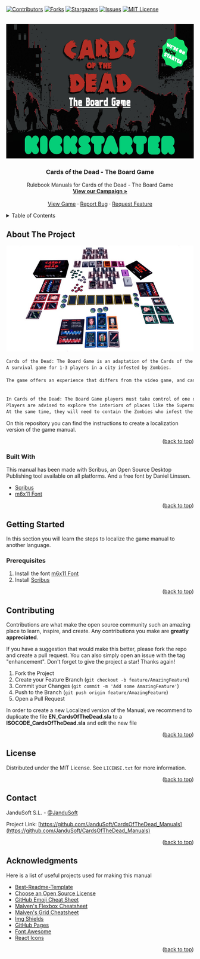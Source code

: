 <div id="top"></div>

[![Contributors][contributors-shield]][contributors-url]
[![Forks][forks-shield]][forks-url]
[![Stargazers][stars-shield]][stars-url]
[![Issues][issues-shield]][issues-url]
[![MIT License][license-shield]][license-url]



<!-- PROJECT LOGO -->
<br />
<div align="center">
  <a href="https://www.kickstarter.com/projects/jandusoft/cards-of-the-dead-the-board-game">
    <img src="Images/logo.jpg" alt="Logo" width="600" height="360">
  </a>

  <h3 align="center">Cards of the Dead - The Board Game</h3>

  <p align="center">
    Rulebook Manuals for Cards of the Dead - The Board Game
    <br />
    <a href="https://www.kickstarter.com/projects/jandusoft/cards-of-the-dead-the-board-game"><strong>View our Campaign »</strong></a>
    <br />
    <br />
    <a href="https://www.kickstarter.com/projects/jandusoft/cards-of-the-dead-the-board-game">View Game</a>
    ·
    <a href="https://github.com/JanduSoft/CardsOfTheDead_Manuals/issues">Report Bug</a>
    ·
    <a href="https://github.com/JanduSoft/CardsOfTheDead_Manuals/issues">Request Feature</a>
  </p>
</div>



<!-- TABLE OF CONTENTS -->
<details>
  <summary>Table of Contents</summary>
  <ol>
    <li>
      <a href="#about-the-project">About The Project</a>
      <ul>
        <li><a href="#built-with">Built With</a></li>
      </ul>
    </li>
    <li>
      <a href="#getting-started">Getting Started</a>
      <ul>
        <li><a href="#prerequisites">Prerequisites</a></li>
      </ul>
    </li>
    <li><a href="#contributing">Contributing</a></li>
    <li><a href="#license">License</a></li>
    <li><a href="#contact">Contact</a></li>
    <li><a href="#acknowledgments">Acknowledgments</a></li>
  </ol>
</details>



<!-- ABOUT THE PROJECT -->
## About The Project

[![Cards of the Dead][product-screenshot]](https://www.kickstarter.com/projects/jandusoft/cards-of-the-dead-the-board-game)

  ```sh
Cards of the Dead: The Board Game is an adaptation of the Cards of the Dead video game.
A survival game for 1-3 players in a city infested by Zombies.

The game offers an experience that differs from the video game, and can be played  solo or with multiple players.


In Cards of the Dead: The Board Game players must take control of one of the Survivors and make it out of the city alive over the course of three days.
Players are advised to explore the interiors of places like the Supermarket where they will need to stock up with equipment and resources in order to remain alive throughout the game.
At the same time, they will need to contain the Zombies who infest the city and its vicinity, before being surrounded and falling prey to their incessant hunger…
  ```

On this repository you can find the instructions to create a localization version of the game manual.

<p align="right">(<a href="#top">back to top</a>)</p>



### Built With

This manual has been made with Scribus, an Open Source Desktop Publishing tool available on all platforms. And a free font by Daniel Linssen.

* [Scribus](https://https://www.scribus.net/)
* [m6x11 Font](https://managore.itch.io/m6x11/)

<p align="right">(<a href="#top">back to top</a>)</p>



<!-- GETTING STARTED -->
## Getting Started

In this section you will learn the steps to localize the game manual to another language.

### Prerequisites

1. Install the font <a href="https://managore.itch.io/m6x11/">m6x11 Font</a>
2. Install <a href="https://www.scribus.net/downloads/">Scribus</a>


<p align="right">(<a href="#top">back to top</a>)</p>



<!-- CONTRIBUTING -->
## Contributing

Contributions are what make the open source community such an amazing place to learn, inspire, and create. Any contributions you make are **greatly appreciated**.

If you have a suggestion that would make this better, please fork the repo and create a pull request. You can also simply open an issue with the tag "enhancement".
Don't forget to give the project a star! Thanks again!

1. Fork the Project
2. Create your Feature Branch (`git checkout -b feature/AmazingFeature`)
3. Commit your Changes (`git commit -m 'Add some AmazingFeature'`)
4. Push to the Branch (`git push origin feature/AmazingFeature`)
5. Open a Pull Request


In order to create a new Localized version of the Manual, we recommend to duplicate the file <b>EN_CardsOfTheDead.sla</b> to a <b>ISOCODE_CardsOfTheDead.sla</b> and edit the new file

<p align="right">(<a href="#top">back to top</a>)</p>



<!-- LICENSE -->
## License

Distributed under the MIT License. See `LICENSE.txt` for more information.

<p align="right">(<a href="#top">back to top</a>)</p>



<!-- CONTACT -->
## Contact

JanduSoft S.L. - [@JanduSoft](https://twitter.com/JanduSoft)

Project Link: [https://github.com/JanduSoft/CardsOfTheDead_Manuals](https://github.com/JanduSoft/CardsOfTheDead_Manuals)

<p align="right">(<a href="#top">back to top</a>)</p>



<!-- ACKNOWLEDGMENTS -->
## Acknowledgments

Here is a list of useful projects used for making this manual

* [Best-Readme-Template](https://github.com/othneildrew/Best-README-Template)
* [Choose an Open Source License](https://choosealicense.com)
* [GitHub Emoji Cheat Sheet](https://www.webpagefx.com/tools/emoji-cheat-sheet)
* [Malven's Flexbox Cheatsheet](https://flexbox.malven.co/)
* [Malven's Grid Cheatsheet](https://grid.malven.co/)
* [Img Shields](https://shields.io)
* [GitHub Pages](https://pages.github.com)
* [Font Awesome](https://fontawesome.com)
* [React Icons](https://react-icons.github.io/react-icons/search)

<p align="right">(<a href="#top">back to top</a>)</p>



<!-- MARKDOWN LINKS & IMAGES -->
<!-- https://www.markdownguide.org/basic-syntax/#reference-style-links -->
[contributors-shield]: https://img.shields.io/github/contributors/JanduSoft/CardsOfTheDead_Manuals.svg?style=for-the-badge
[contributors-url]: https://github.com/JanduSoft/CardsOfTheDead_Manuals/graphs/contributors
[forks-shield]: https://img.shields.io/github/forks/JanduSoft/CardsOfTheDead_Manuals.svg?style=for-the-badge
[forks-url]: https://github.com/JanduSoft/CardsOfTheDead_Manuals/network/members
[stars-shield]: https://img.shields.io/github/stars/JanduSoft/CardsOfTheDead_Manuals.svg?style=for-the-badge
[stars-url]: https://github.com/JanduSoft/CardsOfTheDead_Manuals/stargazers
[issues-shield]: https://img.shields.io/github/issues/JanduSoft/CardsOfTheDead_Manuals.svg?style=for-the-badge
[issues-url]: https://github.com/JanduSoft/CardsOfTheDead_Manuals/issues
[license-shield]: https://img.shields.io/github/license/JanduSoft/CardsOfTheDead_Manuals.svg?style=for-the-badge
[license-url]: https://github.com/JanduSoft/CardsOfTheDead_Manuals/blob/master/LICENSE.txt
[product-screenshot]: images/screenshot.jpg